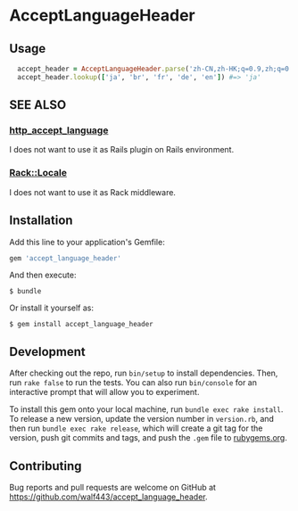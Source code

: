 # AcceptLanguageHeader

## Usage

```ruby
  accept_header = AcceptLanguageHeader.parse('zh-CN,zh-HK;q=0.9,zh;q=0.7,zh-TW;q=0.6,ja;q=0.4,en-US;q=0.3,en;q=0.1')
  accept_header.lookup(['ja', 'br', 'fr', 'de', 'en']) #=> 'ja'
```

## SEE ALSO

### [http\_accept\_language](https://github.com/iain/http_accept_language)

I does not want to use it as Rails plugin on Rails environment.

### [Rack::Locale](https://github.com/rack/rack-contrib/blob/master/lib/rack/contrib/locale.rb)

I does not want to use it as Rack middleware.

## Installation

Add this line to your application's Gemfile:

```ruby
gem 'accept_language_header'
```

And then execute:

    $ bundle

Or install it yourself as:

    $ gem install accept_language_header

## Development

After checking out the repo, run `bin/setup` to install dependencies. Then, run `rake false` to run the tests. You can also run `bin/console` for an interactive prompt that will allow you to experiment.

To install this gem onto your local machine, run `bundle exec rake install`. To release a new version, update the version number in `version.rb`, and then run `bundle exec rake release`, which will create a git tag for the version, push git commits and tags, and push the `.gem` file to [rubygems.org](https://rubygems.org).

## Contributing

Bug reports and pull requests are welcome on GitHub at https://github.com/walf443/accept_language_header.

